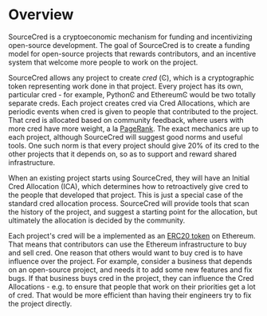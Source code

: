 # Overview

SourceCred is a cryptoeconomic mechanism for funding and incentivizing open-source development. The goal of SourceCred is to create a funding model for open-source projects that rewards contributors, and an incentive system that welcome more people to work on the project.

SourceCred allows any project to create *cred* (Ͼ), which is a cryptographic token representing work done in that project. Every project has its own, particular cred - for example, PythonϾ and EthereumϾ would be two totally separate creds. Each project creates cred via Cred Allocations, which are periodic events when cred is given to people that contributed to the project. That cred is allocated based on community feedback, where users with more cred have more weight, a la [PageRank](https://en.wikipedia.org/wiki/PageRank). The exact mechanics are up to each project, although SourceCred will suggest good norms and useful tools. One such norm is that every project should give 20% of its cred to the other projects that it depends on, so as to support and reward shared infrastructure.

When an existing project starts using SourceCred, they will have an Initial Cred Allocation (ICA), which determines how to retroactively give cred to the people that developed that project. This is just a special case of the standard cred allocation process. SourceCred will provide tools that scan the history of the project, and suggest a starting point for the allocation, but ultimately the allocation is decided by the community.

Each project's cred will be a implemented as an [ERC20 token](https://theethereum.wiki/w/index.php/ERC20_Token_Standard) on Ethereum. That means that contributors can use the Ethereum infrastructure to buy and sell cred. One reason that others would want to buy cred is to have influence over the project. For example, consider a business that depends on an open-source project, and needs it to add some new features and fix bugs. If that business buys cred in the project, they can influence the Cred Allocations - e.g. to ensure that people that work on their priorities get a lot of cred. That would be more efficient than having their engineers try to fix the project directly.
